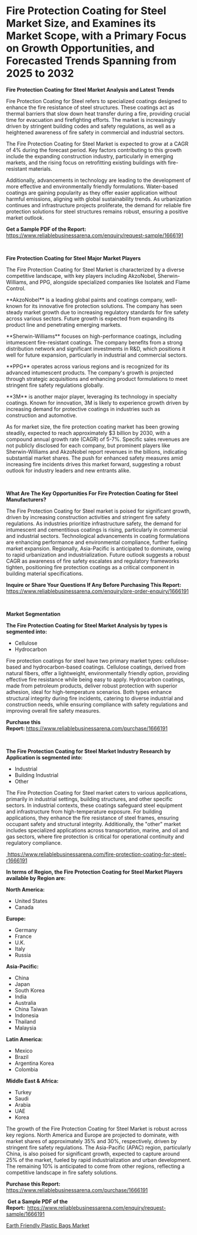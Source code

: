 <p><h1>Fire Protection Coating for Steel Market Size, and Examines its Market Scope, with a Primary Focus on Growth Opportunities, and Forecasted Trends Spanning from 2025 to 2032</h1></p><p><strong>Fire Protection Coating for Steel Market Analysis and Latest Trends</strong></p>
<p><p>Fire Protection Coating for Steel refers to specialized coatings designed to enhance the fire resistance of steel structures. These coatings act as thermal barriers that slow down heat transfer during a fire, providing crucial time for evacuation and firefighting efforts. The market is increasingly driven by stringent building codes and safety regulations, as well as a heightened awareness of fire safety in commercial and industrial sectors.</p><p>The Fire Protection Coating for Steel Market is expected to grow at a CAGR of 4% during the forecast period. Key factors contributing to this growth include the expanding construction industry, particularly in emerging markets, and the rising focus on retrofitting existing buildings with fire-resistant materials. </p><p>Additionally, advancements in technology are leading to the development of more effective and environmentally friendly formulations. Water-based coatings are gaining popularity as they offer easier application without harmful emissions, aligning with global sustainability trends. As urbanization continues and infrastructure projects proliferate, the demand for reliable fire protection solutions for steel structures remains robust, ensuring a positive market outlook.</p></p>
<p><strong>Get a Sample PDF of the Report:&nbsp;</strong> <a href="https://www.reliablebusinessarena.com/enquiry/request-sample/1666191?utm_campaign=3118&utm_medium=2&utm_source=Github&utm_content=ia&utm_term=02042025&utm_id=fire-protection-coating-for-steel">https://www.reliablebusinessarena.com/enquiry/request-sample/1666191</a></p>
<p>&nbsp;</p>
<p><strong>Fire Protection Coating for Steel Major Market Players</strong></p>
<p><p>The Fire Protection Coating for Steel Market is characterized by a diverse competitive landscape, with key players including AkzoNobel, Sherwin-Williams, and PPG, alongside specialized companies like Isolatek and Flame Control. </p><p>**AkzoNobel** is a leading global paints and coatings company, well-known for its innovative fire protection solutions. The company has seen steady market growth due to increasing regulatory standards for fire safety across various sectors. Future growth is expected from expanding its product line and penetrating emerging markets. </p><p>**Sherwin-Williams** focuses on high-performance coatings, including intumescent fire-resistant coatings. The company benefits from a strong distribution network and significant investments in R&D, which positions it well for future expansion, particularly in industrial and commercial sectors.</p><p>**PPG** operates across various regions and is recognized for its advanced intumescent products. The company's growth is projected through strategic acquisitions and enhancing product formulations to meet stringent fire safety regulations globally. </p><p>**3M** is another major player, leveraging its technology in specialty coatings. Known for innovation, 3M is likely to experience growth driven by increasing demand for protective coatings in industries such as construction and automotive.</p><p>As for market size, the fire protection coating market has been growing steadily, expected to reach approximately $3 billion by 2030, with a compound annual growth rate (CAGR) of 5-7%. Specific sales revenues are not publicly disclosed for each company, but prominent players like Sherwin-Williams and AkzoNobel report revenues in the billions, indicating substantial market shares. The push for enhanced safety measures amid increasing fire incidents drives this market forward, suggesting a robust outlook for industry leaders and new entrants alike.</p></p>
<p>&nbsp;</p>
<p><strong>What Are The Key Opportunities For Fire Protection Coating for Steel Manufacturers?</strong></p>
<p><p>The Fire Protection Coating for Steel market is poised for significant growth, driven by increasing construction activities and stringent fire safety regulations. As industries prioritize infrastructure safety, the demand for intumescent and cementitious coatings is rising, particularly in commercial and industrial sectors. Technological advancements in coating formulations are enhancing performance and environmental compliance, further fueling market expansion. Regionally, Asia-Pacific is anticipated to dominate, owing to rapid urbanization and industrialization. Future outlook suggests a robust CAGR as awareness of fire safety escalates and regulatory frameworks tighten, positioning fire protection coatings as a critical component in building material specifications.</p></p>
<p><strong>Inquire or Share Your Questions If Any Before Purchasing This Report:</strong> <a href="https://www.reliablebusinessarena.com/enquiry/pre-order-enquiry/1666191?utm_campaign=3118&utm_medium=2&utm_source=Github&utm_content=ia&utm_term=02042025&utm_id=fire-protection-coating-for-steel">https://www.reliablebusinessarena.com/enquiry/pre-order-enquiry/1666191</a></p>
<p>&nbsp;</p>
<p><strong>Market Segmentation</strong></p>
<p><strong>The Fire Protection Coating for Steel Market Analysis by types is segmented into:</strong></p>
<p><ul><li>Cellulose</li><li>Hydrocarbon</li></ul></p>
<p><p>Fire protection coatings for steel have two primary market types: cellulose-based and hydrocarbon-based coatings. Cellulose coatings, derived from natural fibers, offer a lightweight, environmentally friendly option, providing effective fire resistance while being easy to apply. Hydrocarbon coatings, made from petroleum products, deliver robust protection with superior adhesion, ideal for high-temperature scenarios. Both types enhance structural integrity during fire incidents, catering to diverse industrial and construction needs, while ensuring compliance with safety regulations and improving overall fire safety measures.</p></p>
<p><strong>Purchase this Report:&nbsp;</strong><a href="https://www.reliablebusinessarena.com/purchase/1666191?utm_campaign=3118&utm_medium=2&utm_source=Github&utm_content=ia&utm_term=02042025&utm_id=fire-protection-coating-for-steel">https://www.reliablebusinessarena.com/purchase/1666191</a></p>
<p>&nbsp;</p>
<p><strong>The Fire Protection Coating for Steel Market Industry Research by Application is segmented into:</strong></p>
<p><ul><li>Industrial</li><li>Building Industrial</li><li>Other</li></ul></p>
<p><p>The Fire Protection Coating for Steel market caters to various applications, primarily in industrial settings, building structures, and other specific sectors. In industrial contexts, these coatings safeguard steel equipment and infrastructure from high-temperature exposure. For building applications, they enhance the fire resistance of steel frames, ensuring occupant safety and structural integrity. Additionally, the "other" market includes specialized applications across transportation, marine, and oil and gas sectors, where fire protection is critical for operational continuity and regulatory compliance.</p></p>
<p><a href="https://www.reliablebusinessarena.com/fire-protection-coating-for-steel-r1666191?utm_campaign=3118&utm_medium=2&utm_source=Github&utm_content=ia&utm_term=02042025&utm_id=fire-protection-coating-for-steel">&nbsp;https://www.reliablebusinessarena.com/fire-protection-coating-for-steel-r1666191</a></p>
<p><strong>In terms of Region, the Fire Protection Coating for Steel Market Players available by Region are:</strong></p>
<p>
    <p> <strong> North America: </strong>
        <ul>
            <li>United States</li>
            <li>Canada</li>
        </ul>
        </p> 
    <p> <strong> Europe: </strong>
        <ul>
            <li>Germany</li>
            <li>France</li>
            <li>U.K.</li>
            <li>Italy</li>
            <li>Russia</li>
        </ul>
        </p> 
    <p> <strong> Asia-Pacific: </strong>
        <ul>
            <li>China</li>
            <li>Japan</li>
            <li>South Korea</li>
            <li>India</li>
            <li>Australia</li>
            <li>China Taiwan</li>
            <li>Indonesia</li>
            <li>Thailand</li>
            <li>Malaysia</li>
        </ul>
        </p> 
    <p> <strong> Latin America: </strong>
        <ul>
            <li>Mexico</li>
            <li>Brazil</li>
            <li>Argentina Korea</li>
            <li>Colombia</li>
        </ul>
        </p> 
    <p> <strong> Middle East & Africa: </strong>
        <ul>
            <li>Turkey</li>
            <li>Saudi</li>
            <li>Arabia</li>
            <li>UAE</li>
            <li>Korea</li>
        </ul>
    </p>
    </p>
<p><p>The growth of the Fire Protection Coating for Steel Market is robust across key regions. North America and Europe are projected to dominate, with market shares of approximately 35% and 30%, respectively, driven by stringent fire safety regulations. The Asia-Pacific (APAC) region, particularly China, is also poised for significant growth, expected to capture around 25% of the market, fueled by rapid industrialization and urban development. The remaining 10% is anticipated to come from other regions, reflecting a competitive landscape in fire safety solutions.</p></p>
<p><strong>Purchase this Report: </strong><a href="https://www.reliablebusinessarena.com/purchase/1666191?utm_campaign=3118&utm_medium=2&utm_source=Github&utm_content=ia&utm_term=02042025&utm_id=fire-protection-coating-for-steel">https://www.reliablebusinessarena.com/purchase/1666191</a></p>
<p>&nbsp;<strong>Get a Sample PDF of the Report:&nbsp;&nbsp;</strong><a href="https://www.reliablebusinessarena.com/enquiry/request-sample/1666191?utm_campaign=3118&utm_medium=2&utm_source=Github&utm_content=ia&utm_term=02042025&utm_id=fire-protection-coating-for-steel">https://www.reliablebusinessarena.com/enquiry/request-sample/1666191</a></p>
<p><strong></strong></p>
<p><p><a href="https://github.com/muhjanaidu/Market-Research-Report-List-1/blob/main/earth-friendly-plastic-bags-market.md?utm_campaign=3118&utm_medium=2&utm_source=Github&utm_content=ia&utm_term=02042025&utm_id=fire-protection-coating-for-steel">Earth Friendly Plastic Bags Market</a></p></p>